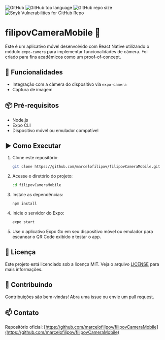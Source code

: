 ![GitHub](https://img.shields.io/github/license/marcelofilipov/filipov-camera-mobile)
![GitHub top language](https://img.shields.io/github/languages/top/marcelofilipov/filipov-camera-mobile)
![GitHub repo size](https://img.shields.io/github/repo-size/marcelofilipov/filipov-camera-mobile)
![Snyk Vulnerabilities for GitHub Repo](https://img.shields.io/snyk/vulnerabilities/github/marcelofilipov/filipov-camera-mobile)

# filipovCameraMobile 📸

Este é um aplicativo móvel desenvolvido com React Native utilizando o módulo `expo-camera` para implementar funcionalidades de câmera. Foi criado para fins acadêmicos como um proof-of-concept.

## 🚀 Funcionalidades

- Integração com a câmera do dispositivo via `expo-camera`
- Captura de imagem

## 📦 Pré-requisitos

- Node.js
- Expo CLI
- Dispositivo móvel ou emulador compatível

## ▶️ Como Executar

1. Clone este repositório:
   ```bash
   git clone https://github.com/marcelofilipov/filipovCameraMobile.git
   ```

2. Acesse o diretório do projeto:
   ```bash
   cd filipovCameraMobile
   ```

3. Instale as dependências:
   ```bash
   npm install
   ```

4. Inicie o servidor do Expo:
   ```bash
   expo start
   ```

5. Use o aplicativo Expo Go em seu dispositivo móvel ou emulador para escanear o QR Code exibido e testar o app.

## 📝 Licença

Este projeto está licenciado sob a licença MIT. Veja o arquivo [LICENSE](LICENSE) para mais informações.

## 🤝 Contribuindo

Contribuições são bem-vindas! Abra uma issue ou envie um pull request.

## 📫 Contato

Repositório oficial: [https://github.com/marcelofilipov/filipovCameraMobile](https://github.com/marcelofilipov/filipovCameraMobile)
